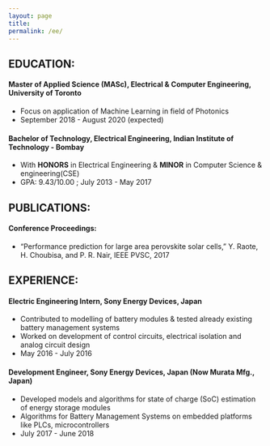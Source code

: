 ```yaml
---
layout: page
title: 
permalink: /ee/
---
```


## EDUCATION:
#### Master of Applied Science (MASc), Electrical & Computer Engineering, University of Toronto
* Focus on application of Machine Learning in field of Photonics
* September 2018 - August 2020 (expected)

#### Bachelor of Technology, Electrical Engineering, Indian Institute of Technology - Bombay
* With **HONORS** in Electrical Engineering & **MINOR** in Computer Science & engineering(CSE) 
* GPA: 9.43/10.00 ; July 2013 - May 2017

## PUBLICATIONS:
#### Conference Proceedings:
* “Performance prediction for large area perovskite solar cells,” Y. Raote, H. Choubisa, and P. R. Nair, IEEE PVSC, 2017

## EXPERIENCE:
#### Electric Engineering Intern, Sony Energy Devices, Japan
* Contributed to modelling of battery modules & tested already existing battery management systems
* Worked on development of control circuits, electrical isolation and analog circuit design
* May 2016 - July 2016

#### Development Engineer, Sony Energy Devices, Japan (Now Murata Mfg., Japan)
* Developed models and algorithms for state of charge (SoC) estimation of energy storage modules
* Algorithms for Battery Management Systems on embedded platforms like PLCs, microcontrollers
* July 2017 - June 2018
